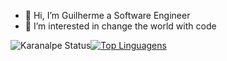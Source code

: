 - 👋 Hi, I’m Guilherme a Software Engineer
- 👀 I’m interested in change the world with code
<!---
gui-coder/gui-coder is a ✨ special ✨ repository because its `README.md` (this file) appears on your GitHub profile.
You can click the Preview link to take a look at your changes.
--->
![Karanalpe Status](https://github-readme-stats.vercel.app/api?username=gui-coder&show_icons=true&theme=github_dark)[![Top Linguagens](https://github-readme-stats.vercel.app/api/top-langs/?username=gui-coder&layout=default&show_icons=true&theme=github_dark)](https://github.com/anuraghazra/github-readme-stats)
